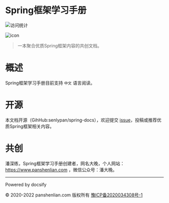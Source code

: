 # Spring框架学习手册

![访问统计](https://visitor-badge.glitch.me/badge?page_id=senlypan.spring.readme&left_color=blue&right_color=red)

![icon](http://spring.panshenlian.com/_media/icon200.png)

> 一本聚合优质Spring框架内容的共创文档。

# 概述

Spring框架学习手册目前支持 `中文` 语言阅读。

# 开源

本文档开源（GihHub:senlypan/spring-docs），欢迎提交 [issue](https://github.com/senlypan/spring-docs/issues)，投稿或推荐优质Spring框架相关内容。

# 共创

潘深练，Spring框架学习手册创建者，网名大晚，个人网站：https://www.panshenlian.com ，微信公众号：潘大晚。

***
Powered by docsify

© 2020-2022 panshenlian.com 版权所有  [豫ICP备2020034308号-1](https://beian.miit.gov.cn/)